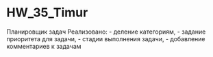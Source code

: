 # HW_35_Timur

Планировщик задач
    Реализовано:
    - деление категориям,
    - задание приоритета для задачи,
    - стадии выполнения задачи,
    - добавление комментариев к задачам
        
